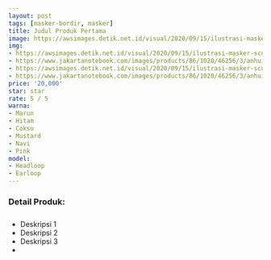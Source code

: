 ```yaml
---
layout: post
tags: [masker-bordir, masker]
title: Judul Produk Pertama
image: https://awsimages.detik.net.id/visual/2020/09/15/ilustrasi-masker-scuba-ist.png?w=650
img:
- https://awsimages.detik.net.id/visual/2020/09/15/ilustrasi-masker-scuba-ist.png?w=650
- https://www.jakartanotebook.com/images/products/86/1020/46256/3/anhui-masker-anti-polusi-virus-corona-kn95-1-pcs-sy9600-white-28.jpg
- https://awsimages.detik.net.id/visual/2020/09/15/ilustrasi-masker-scuba-ist.png?w=650
- https://www.jakartanotebook.com/images/products/86/1020/46256/3/anhui-masker-anti-polusi-virus-corona-kn95-1-pcs-sy9600-white-28.jpg
price: '20,000'
star: star
rate: 5 / 5
warna:
- Marun
- Hitam
- Coksu
- Mustard
- Navi
- Pink
model:
- Headloop
- Earloop
---
```


<h3 style="font-size: revert;padding-bottom: 10px;">Detail Produk:</h3>
<ul>
<li>Deskripsi 1</li>
<li>Deskripsi 2</li>
<li>Deskripsi 3</li>
<li> </li>
</ul>
